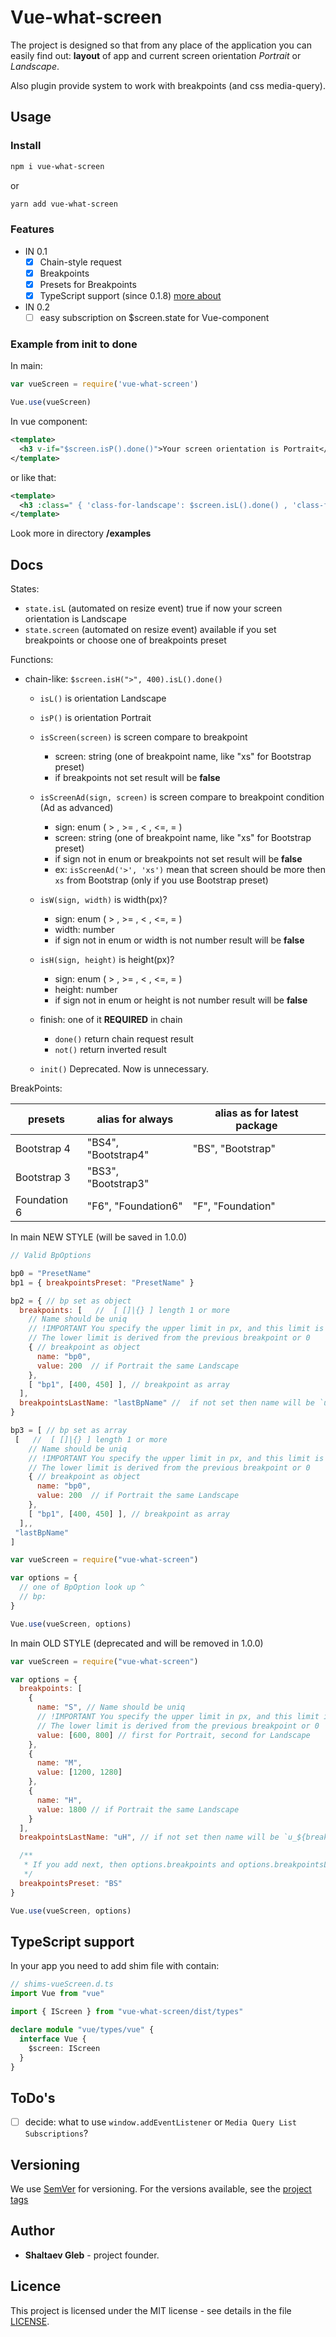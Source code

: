 # Vue-what-screen

The project is designed so that from any place of the application you can easily find out: **layout** of app and current screen orientation _Portrait_ or _Landscape_.

Also plugin provide system to work with breakpoints (and css media-query).

## Usage

### Install

```sh
npm i vue-what-screen
```

or

```sh
yarn add vue-what-screen
```

### Features

- IN 0.1
  - [x] Chain-style request
  - [x] Breakpoints
  - [x] Presets for Breakpoints
  - [x] TypeScript support (since 0.1.8) [more about](#TSSupportMore)
- IN 0.2
  - [ ] easy subscription on $screen.state for Vue-component

### Example from init to done

<!-- prettier-ignore-start -->

In main:

```js
var vueScreen = require('vue-what-screen')

Vue.use(vueScreen)
```

In vue component:

```xml
<template>
  <h3 v-if="$screen.isP().done()">Your screen orientation is Portrait</h3>
</template>
```

or like that:

```xml
<template>
  <h3 :class=" { 'class-for-landscape': $screen.isL().done() , 'class-for-portrait': $screen.isP().done() }">Your screen orientation is Portrait</h3>
</template>
```

<!-- prettier-ignore-end -->

Look more in directory **/examples**

## Docs

States:

- `state.isL` (automated on resize event) true if now your screen orientation is Landscape
- `state.screen` (automated on resize event) available if you set breakpoints or choose one of breakpoints preset

Functions:

- chain-like: `$screen.isH(">", 400).isL().done()`

  - `isL()` is orientation Landscape
  - `isP()` is orientation Portrait
  - `isScreen(screen)` is screen compare to breakpoint

    - screen: string (one of breakpoint name, like "xs" for Bootstrap preset)
    - if breakpoints not set result will be **false**

  - `isScreenAd(sign, screen)` is screen compare to breakpoint condition (Ad as advanced)

    - sign: enum ( > , >= , < , <=, = )
    - screen: string (one of breakpoint name, like "xs" for Bootstrap preset)
    - if sign not in enum or breakpoints not set result will be **false**
    - ex: `isScreenAd('>', 'xs')` mean that screen should be more then `xs` from Bootstrap (only if you use Bootstrap preset)

  - `isW(sign, width)` is width(px)?

    - sign: enum ( > , >= , < , <=, = )
    - width: number
    - if sign not in enum or width is not number result will be **false**

  - `isH(sign, height)` is height(px)?

    - sign: enum ( > , >= , < , <=, = )
    - height: number
    - if sign not in enum or height is not number result will be **false**

  - finish: one of it **REQUIRED** in chain

    - `done()` return chain request result
    - `not()` return inverted result

  - `init()` Deprecated. Now is unnecessary.

BreakPoints:

| presets      | alias for always    | alias as for latest package |
| ------------ | ------------------- | --------------------------- |
| Bootstrap 4  | "BS4", "Bootstrap4" | "BS", "Bootstrap"           |
| Bootstrap 3  | "BS3", "Bootstrap3" |                             |
| Foundation 6 | "F6", "Foundation6" | "F", "Foundation"           |

In main NEW STYLE (will be saved in 1.0.0)

```js
// Valid BpOptions

bp0 = "PresetName"
bp1 = { breakpointsPreset: "PresetName" }

bp2 = { // bp set as object
  breakpoints: [   //  [ []|{} ] length 1 or more
    // Name should be uniq
    // !IMPORTANT You specify the upper limit in px, and this limit is in the range so (.., limit]
    // The lower limit is derived from the previous breakpoint or 0
    { // breakpoint as object
      name: "bp0",
      value: 200  // if Portrait the same Landscape
    },
    [ "bp1", [400, 450] ], // breakpoint as array
  ],
  breakpointsLastName: "lastBpName" //  if not set then name will be `u_${breakpoints[last].name}` like u_H
}

bp3 = [ // bp set as array
 [   //  [ []|{} ] length 1 or more
    // Name should be uniq
    // !IMPORTANT You specify the upper limit in px, and this limit is in the range so (.., limit]
    // The lower limit is derived from the previous breakpoint or 0
    { // breakpoint as object
      name: "bp0",
      value: 200  // if Portrait the same Landscape
    },
    [ "bp1", [400, 450] ], // breakpoint as array
  ],,
 "lastBpName"
]
```

```js
var vueScreen = require("vue-what-screen")

var options = {
  // one of BpOption look up ^
  // bp:
}

Vue.use(vueScreen, options)
```

In main OLD STYLE (deprecated and will be removed in 1.0.0)

```js
var vueScreen = require("vue-what-screen")

var options = {
  breakpoints: [
    {
      name: "S", // Name should be uniq
      // !IMPORTANT You specify the upper limit in px, and this limit is in the range so (.., limit]
      // The lower limit is derived from the previous breakpoint or 0
      value: [600, 800] // first for Portrait, second for Landscape
    },
    {
      name: "M",
      value: [1200, 1280]
    },
    {
      name: "H",
      value: 1800 // if Portrait the same Landscape
    }
  ],
  breakpointsLastName: "uH", // if not set then name will be `u_${breakpoints[last].name}` like u_H

  /**
   * If you add next, then options.breakpoints and options.breakpointsLastName will be ignored
   */
  breakpointsPreset: "BS"
}

Vue.use(vueScreen, options)
```

## TypeScript support

<span id="TSSupportMore" />
In your app you need to add shim file with contain:

```ts
// shims-vueScreen.d.ts
import Vue from "vue"

import { IScreen } from "vue-what-screen/dist/types"

declare module "vue/types/vue" {
  interface Vue {
    $screen: IScreen
  }
}
```

## ToDo's

- [ ] decide: what to use `window.addEventListener` or `Media Query List Subscriptions`?

## Versioning

We use [SemVer](http://semver.org/) for versioning. For the versions available, see the [project tags](https://github.com/shaltaev/vue-what-screen/tags)

## Author

- **Shaltaev Gleb** - project founder.

## Licence

This project is licensed under the MIT license - see details in the file [LICENSE](/LICENSE).

